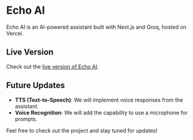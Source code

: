# Echo AI

Echo AI is an AI-powered assistant built with Next.js and Groq, hosted on Vercel.

## Live Version

Check out the [live version of Echo AI](https://your-vercel-deployment-url.vercel.app).

## Future Updates

- **TTS (Text-to-Speech)**: We will implement voice responses from the assistant.
- **Voice Recognition**: We will add the capability to use a microphone for prompts.

Feel free to check out the project and stay tuned for updates!